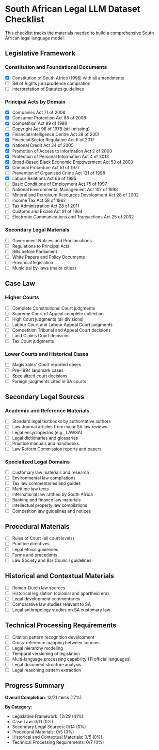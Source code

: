 # South African Legal LLM Dataset Checklist

This checklist tracks the materials needed to build a comprehensive South African legal language model.

## Legislative Framework

### Constitution and Foundational Documents
- [x] Constitution of South Africa (1996) with all amendments
- [ ] Bill of Rights jurisprudence compilation
- [ ] Interpretation of Statutes guidelines

### Principal Acts by Domain
- [x] Companies Act 71 of 2008
- [x] Consumer Protection Act 68 of 2008
- [x] Competition Act 89 of 1998
- [ ] Copyright Act 98 of 1978 (still missing)
- [x] Financial Intelligence Centre Act 38 of 2001
- [x] Financial Sector Regulation Act 9 of 2017
- [x] National Credit Act 34 of 2005
- [x] Promotion of Access to Information Act 2 of 2000
- [x] Protection of Personal Information Act 4 of 2013
- [x] Broad-Based Black Economic Empowerment Act 53 of 2003
- [x] Criminal Procedure Act 51 of 1977
- [ ] Prevention of Organised Crime Act 121 of 1998
- [x] Labour Relations Act 66 of 1995
- [ ] Basic Conditions of Employment Act 75 of 1997
- [ ] National Environmental Management Act 107 of 1998
- [ ] Mineral and Petroleum Resources Development Act 28 of 2002
- [ ] Income Tax Act 58 of 1962
- [ ] Tax Administration Act 28 of 2011
- [ ] Customs and Excise Act 91 of 1964
- [ ] Electronic Communications and Transactions Act 25 of 2002

### Secondary Legal Materials
- [ ] Government Notices and Proclamations
- [ ] Regulations to Principal Acts
- [ ] Bills before Parliament
- [ ] White Papers and Policy Documents
- [ ] Provincial legislation
- [ ] Municipal by-laws (major cities)

## Case Law

### Higher Courts
- [ ] Complete Constitutional Court judgments
- [ ] Supreme Court of Appeal complete collection
- [ ] High Court judgments (all divisions)
- [ ] Labour Court and Labour Appeal Court judgments
- [ ] Competition Tribunal and Appeal Court decisions
- [ ] Land Claims Court decisions
- [ ] Tax Court judgments

### Lower Courts and Historical Cases
- [ ] Magistrates' Court reported cases
- [ ] Pre-1994 landmark cases
- [ ] Specialized court decisions
- [ ] Foreign judgments cited in SA courts

## Secondary Legal Sources

### Academic and Reference Materials
- [ ] Standard legal textbooks by authoritative authors
- [ ] Law Journal articles from major SA law reviews
- [ ] Legal encyclopedias (e.g., LAWSA)
- [ ] Legal dictionaries and glossaries
- [ ] Practice manuals and handbooks
- [ ] Law Reform Commission reports and papers

### Specialized Legal Domains
- [ ] Customary law materials and research
- [ ] Environmental law compilations
- [ ] Tax law commentaries and guides
- [ ] Maritime law texts
- [ ] International law ratified by South Africa
- [ ] Banking and finance law materials
- [ ] Intellectual property law compilations
- [ ] Competition law guidelines and notices

## Procedural Materials

- [ ] Rules of Court (all court levels)
- [ ] Practice directives
- [ ] Legal ethics guidelines
- [ ] Forms and precedents
- [ ] Law Society and Bar Council guidelines

## Historical and Contextual Materials

- [ ] Roman-Dutch law sources
- [ ] Historical legislation (colonial and apartheid era)
- [ ] Legal development commentaries
- [ ] Comparative law studies relevant to SA
- [ ] Legal anthropology studies on SA customary law

## Technical Processing Requirements

- [ ] Citation pattern recognition development
- [ ] Cross-reference mapping between sources
- [ ] Legal hierarchy modeling
- [ ] Temporal versioning of legislation
- [ ] Multi-language processing capability (11 official languages)
- [ ] Legal document structure analysis
- [ ] Legal reasoning pattern extraction

## Progress Summary

**Overall Completion**: 12/71 items (17%)

**By Category**:
- Legislative Framework: 12/29 (41%)
- Case Law: 0/11 (0%)
- Secondary Legal Sources: 0/14 (0%)
- Procedural Materials: 0/5 (0%)
- Historical and Contextual Materials: 0/5 (0%)
- Technical Processing Requirements: 0/7 (0%)
